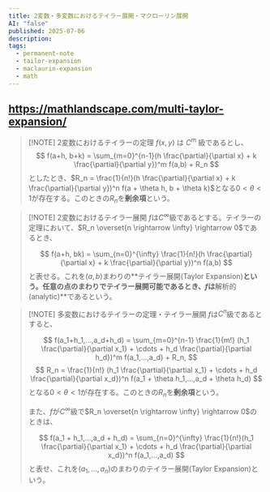 ```yaml
---
title: 2変数・多変数におけるテイラー展開・マクローリン展開
AI: "false"
published: 2025-07-06
description: 
tags:
  - permanent-note
  - tailor-expansion
  - maclaurin-expansion
  - math
---
```

https://mathlandscape.com/multi-taylor-expansion/
---

> [!NOTE] 2変数におけるテイラーの定理
> $f(x,y)$ は $C^m$ 級であるとし、
> $$
> 	f(a+h, b+k) 
> 	= \sum_{m=0}^{n-1}(h \frac{\partial}{\partial x} + k \frac{\partial}{\partial y})^m f(a,b) + R_n 
> $$
> としたとき、$R_n = \frac{1}{n!}(h \frac{\partial}{\partial x} + k \frac{\partial}{\partial y})^n f(a + \theta h, b + \theta k)$となる$0 < \theta < 1$が存在する。このときの$R_n$を**剰余項**という。


> [!NOTE] 2変数におけるテイラー展開
> $f$は$C^\infty$級であるとする。テイラーの定理において、$R_n \overset{n \rightarrow \infty} \rightarrow 0$であるとき、
> 
> $$
> 	f(a+h, bk)
> 	= \sum_{n=0}^{\infty} \frac{1}{n!}(h \frac{\partial}{\partial x} + k \frac{\partial}{\partial y})^n f(a,b)
> $$ 
> と表せる。これを$(a,b)$まわりの**テイラー展開(Taylor Expansion)**という。任意の点のまわりでテイラー展開可能であるとき、$f$は**解析的(analytic)**であるという。


> [!NOTE] 多変数におけるテイラーの定理・テイラー展開
> $f$は$C^n$級であるとすると、
> 
> $$
> 	f(a_1+h_1,...,a_d+h_d) 
> 	= \sum_{m=0}^{n-1} \frac{1}{m!} (h_1 \frac{\partial}{\partial x_1} + \cdots + h_d \frac{\partial}{\partial h_d})^m f(a_1,...,a_d) + R_n,
> $$
> $$
> 	R_n = \frac{1}{n!} (h_1 \frac{\partial}{\partial x_1} + \cdots + h_d \frac{\partial}{\partial x_d})^n f(a_1 + \theta h_1,...,a_d + \theta h_d)
> $$
> となる$0 < \theta < 1$が存在する。このときの$R_n$を**剰余項**という。
> 
> また、$f$が$C^\infty$級で$R_n \overset{n \rightarrow \infty} \rightarrow 0$のときは、
> 
> $$
> 	f(a_1 + h_1,...,a_d + h_d) 
> 	= \sum_{n=0}^{\infty} \frac{1}{n!}(h_1 \frac{\partial}{\partial x_1} + \cdots + h_d \frac{\partial}{\partial x_d})^n f(a_1,...,a_d)
> $$
> と表せ、これを$(a_1,...,a_n)$のまわりのテイラー展開(Taylor Expansion)という。



